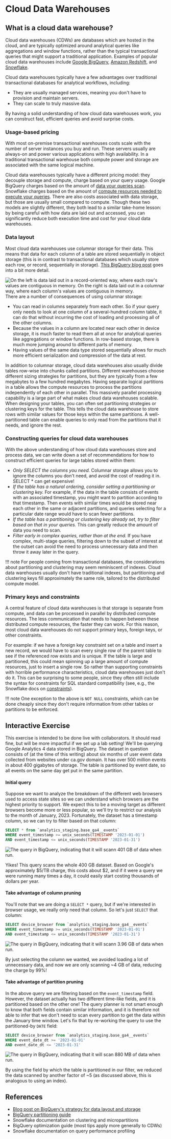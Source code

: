 # Cloud Data Warehouses

## What is a cloud data warehouse?

Cloud data warehouses (CDWs) are databases which are hosted in the cloud,
and are typically optimized around analytical queries like aggregations and window functions,
rather than the typical transactional queries that might support a traditional application.
Examples of popular cloud data warehouses include
[Google BigQuery](https://cloud.google.com/bigquery),
[Amazon Redshift](https://aws.amazon.com/redshift/),
and [Snowflake](https://www.snowflake.com/en/).

Cloud data warehouses typically have a few advantages over traditional transactional databases for analytical workflows, including:

* They are usually managed services, meaning you don't have to provision and maintain servers.
* They can scale to truly massive data.

By having a solid understanding of how cloud data warehouses work,
you can construct fast, efficient queries and avoid surprise costs.

### Usage-based pricing
With most on-premise transactional warehouses costs scale with the number of server instances you buy and run.
These servers usually are always-on and power various applications with high availability.
In a traditional transactional warehouse both compute power and storage are associated with the same logical machine.

Cloud data warehouses typically have a different pricing model:
they decouple storage and compute, charge based on your query usage.
Google BigQuery charges based on the amount of [data your queries scan](https://cloud.google.com/bigquery/pricing).
Snowflake charges based on the amount of [compute resources needed to execute your queries](https://www.snowflake.com/pricing/).
There are also costs associated with data storage, but those are usually small compared to compute.
Though these two models are slightly different, they both lead to a similar take-home lesson:
by being careful with how data are laid out and accessed,
you can significantly reduce both execution time and cost for your cloud data warehouses.

### Data layout

Most cloud data warehouses use columnar storage for their data.
This means that data for each column of a table are stored sequentially in object storage
(this is in contrast to transactional databases which usually store each row, or record, sequentially in storage).
[This BigQuery blog post](https://cloud.google.com/blog/topics/developers-practitioners/bigquery-admin-reference-guide-storage) goes into a bit more detail.

![On the left is data laid out in a record-oriented way, where each row's values are contiguous in memory. On the right is data laid out in a columnar way, where each column's values are contiguous in memory.](../images/columnar-storage.png "Columnar storage")
There are a number of consequences of using columnar storage:

* You can read in columns separately from each other. So if your query only needs to look at one column of a several-hundred column table, it can do that without incurring the cost of loading and processing all of the other columns.
* Because the values in a column are located near each other in device storage, it is much faster to read them all at once for analytical queries like aggregations or window functions. In row-based storage, there is much more jumping around to different parts of memory.
* Having values of the same data type stored sequentially allows for much more efficient serialization and compression of the data at rest.

In addition to columnar storage,
cloud data warehouses also usually divide tables row-wise into chunks called partitions.
Different warehouses choose different sizing strategies for partitions,
but they are typically from a few megabytes to a few hundred megabytes.
Having separate logical partitions in a table allows the compute resources to process the partitions independently of each other in parallel.
This massively parallel processing capability is a large part of what makes cloud data warehouses scalable.
When designing your tables, you can often set partitioning strategies or clustering keys for the table.
This tells the cloud data warehouse to store rows with similar values for those keys within the same partitions.
A well-partitioned table can enable queries to only read from the partitions that it needs, and ignore the rest.

### Constructing queries for cloud data warehouses

With the above understanding of how cloud data warehouses store and process data,
we can write down a set of recommendations for how to construct efficient queries for large tables stored within them:

* *Only SELECT the columns you need.* Columnar storage allows you to ignore the columns you don't need, and avoid the cost of reading it in. SELECT * can get expensive!
* *If the table has a natural ordering, consider setting a partitioning or clustering key.* For example, if the data in the table consists of events with an associated timestamp, you might want to partition according to that timestamp. Then events with similar times would be stored near each other in the same or adjacent partitions, and queries selecting for a particular date range would have to scan fewer partitions.
* *If the table has a partitioning or clustering key already set, try to filter based on that in your queries.* This can greatly reduce the amount of data you need to scan.
* *Filter early in complex queries, rather than at the end.* If you have complex, multi-stage queries, filtering down to the subset of interest at the outset can avoid the need to process unnecessary data and then throw it away later in the query.

!!! note
    For people coming from transactional databases,
    the considerations about partitioning and clustering may seem reminiscent of indexes.
    Cloud data warehouses usually don't have traditional indexes,
    but partitioning and clustering keys fill approximately the same role,
    tailored to the distributed compute model.


### Primary keys and constraints

A central feature of cloud data warehouses is that storage is separate from compute,
and data can be processed in parallel by distributed compute resources.
The less communication that needs to happen between these distributed compute resources,
the faster they can work.
For this reason, most cloud data warehouses do not support primary keys,
foreign keys, or other constraints.

For example: if we have a foreign key constraint set on a table and insert a new record,
we would have to scan every single row of the parent table to see if the referenced row exists and is unique.
If the table is large and partitioned, this could mean spinning up a large amount of compute resources,
just to insert a single row.
So rather than supporting constraints with horrible performance characteristics,
cloud data warehouses just don't do it.
This can be surprising to some people, since they often still include the syntax for constraints for SQL standard compatibility
(see, e.g., the Snowflake docs on [constraints](https://docs.snowflake.com/en/sql-reference/constraints-overview)).

!!! note
    One exception to the above is `NOT NULL` constraints,
    which can be done cheaply since they don't require information from other tables or partitions to be enforced.

## Interactive Exercise

This exercise is intended to be done live with collaborators.
It should read fine, but will be more impactful if we set up a lab setting! We'll be querying Google Analytics 4 data stored in BigQuery. The dataset in question consists of (at the time of this writing) about six months of user event data collected from websites under ca.gov domain. It has over 500 million events in about 400 gigabytes of storage. The table is partitioned by event date, so all events on the same day get put in the same partition.

#### Initial query

Suppose we want to analyze the breakdown of the different web browsers used to access state sites so we can understand which browsers are the highest priority to support. We expect this to be a moving target as different browsers become more or less popular, so we'll try to restrict our analysis to the month of January, 2023.
Fortunately, the dataset has a timestamp column, so we can try to filter based on that column:

```sql
SELECT * from `analytics_staging.base_ga4__events`
WHERE event_timestamp >= unix_seconds(TIMESTAMP '2023-01-01')
AND event_timestamp <= unix_seconds(TIMESTAMP '2023-01-31')
```

![The query in BigQuery, indicating that it will scann 401 GB of data when run.](../images/initial-query.png "Initial query")

Yikes! This query scans the whole 400 GB dataset. Based on Google's approximately $5/TB charge, this costs about $2, and if it were a query we were running many times a day, it could easily start costing thousands of dollars per year.

#### Take advantage of column pruning

You'll note that we are doing a `SELECT *` query, but if we're interested in browser usage, we really only need that column. So let's just `SELECT` that column:

```sql
SELECT device_browser from `analytics_staging.base_ga4__events`
WHERE event_timestamp >= unix_seconds(TIMESTAMP '2023-01-01')
AND event_timestamp <= unix_seconds(TIMESTAMP '2023-01-31')
```

![The query in BigQuery, indicating that it will scann 3.96 GB of data when run.](../images/column-pruning.png "Column pruning")

By just selecting the column we wanted, we avoided loading a lot of unnecessary data, and now we are only scanning ~4 GB of data, reducing the charge by 99%!

#### Take advantage of partition pruning

In the above query we are filtering based on the `event_timestamp` field. However, the dataset actually has two different time-like fields, and it is partitioned based on the other one! The query planner is not smart enough to know that both fields contain similar information, and it is therefore not able to infer that we don't need to scan every partition to get the data within the January time window. Let's fix that by re-working the query to use the partitioned-by `DATE` field:

```sql
SELECT device_browser from `analytics_staging.base_ga4__events`
WHERE event_date_dt >= '2023-01-01'
AND event_date_dt <= '2023-01-31'
```

![The query in BigQuery, indicating that it will scan 880 MB of data when run.](../images/partition-pruning.png "Partition pruning")

By using the field by which the table is partitioned in our filter, we reduced the data scanned by another factor of ~5 (as discussed above, this is analogous to using an index).

## References
* [Blog post on BigQuery's strategy for data layout and storage](https://cloud.google.com/blog/topics/developers-practitioners/bigquery-explained-storage-overview)
* [BigQuery partitioning guide](https://cloud.google.com/bigquery/docs/partitioned-tables)
* Snowflake documentation on clustering and micropartitions
* BigQuery optimization guide (most tips apply more generally to CDWs)
* Snowflake documentation on query performance profiling
